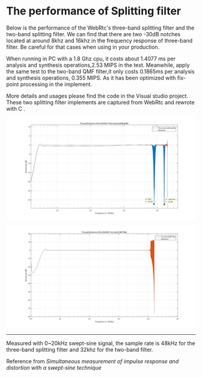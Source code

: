 # The performance of Splitting filter

Below is the performance of the WebRtc's three-band splitting filter and the two-band splitting filter. We can find that there are two -30dB notches located at around 8khz and 16khz  in the frequency response of three-band filter. Be careful for that cases when using in your production. 

When running in PC with a 1.8 Ghz cpu, it costs about 1.4077 ms per analysis and synthesis operations,2.53 MIPS in the test. Meanwhile, apply the same test to the two-band QMF filter,it only costs 0.1865ms per analysis and synthesis operations,  0.355 MIPS. As it has been optimized with fix-point processing in the implement.

More details and usages please find the code in the Visual studio project. These two splitting filter implements are captured from WebRtc and rewrote with C . 

![1548299479236](assets/1548299479236.png)


![1548303239389](assets/1548303239389.png)



-----
Measured with 0~20kHz swept-sine signal, the sample rate is 48kHz for the three-band splitting filter and 32khz for the two-band filter.

Reference from *Simultaneous measurement of impulse response and distortion with a swept-sine technique* 

